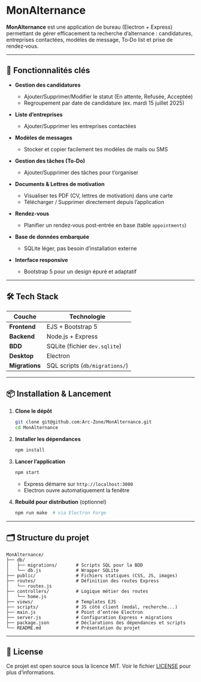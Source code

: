 # MonAlternance

**MonAlternance** est une application de bureau (Electron + Express) permettant de gérer efficacement ta recherche d’alternance : candidatures, entreprises contactées, modèles de message, To‑Do list et prise de rendez‑vous.

---

## 🚀 Fonctionnalités clés

* **Gestion des candidatures**

  * Ajouter/Supprimer/Modifier le statut (En attente, Refusée, Acceptée)
  * Regroupement par date de candidature (ex. mardi 15 juillet 2025)
* **Liste d’entreprises**

  * Ajouter/Supprimer les entreprises contactées
* **Modèles de messages**

  * Stocker et copier facilement tes modèles de mails ou SMS
* **Gestion des tâches (To‑Do)**

  * Ajouter/Supprimer des tâches pour t’organiser
* **Documents & Lettres de motivation**

  * Visualiser tes PDF (CV, lettres de motivation) dans une carte
  * Télécharger / Supprimer directement depuis l’application
* **Rendez‑vous**

  * Planifier un rendez‑vous post‑entrée en base (table `appointments`)
* **Base de données embarquée**

  * SQLite léger, pas besoin d’installation externe
* **Interface responsive**

  * Bootstrap 5 pour un design épuré et adaptatif

---

## 🛠️ Tech Stack

| Couche         | Technologie                    |
| -------------- | ------------------------------ |
| **Frontend**   | EJS + Bootstrap 5              |
| **Backend**    | Node.js + Express              |
| **BDD**        | SQLite (fichier `dev.sqlite`)  |
| **Desktop**    | Electron                       |
| **Migrations** | SQL scripts (`db/migrations/`) |

---

## 📦 Installation & Lancement

1. **Clone le dépôt**

   ```bash
   git clone git@github.com:Arc-Zone/MonAlternance.git
   cd MonAlternance
   ```

2. **Installer les dépendances**

   ```bash
   npm install
   ```

3. **Lancer l’application**

   ```bash
   npm start
   ```

   * Express démarre sur `http://localhost:3000`
   * Electron ouvre automatiquement la fenêtre

4. **Rebuild pour distribution** (optionnel)

   ```bash
   npm run make  # via Electron Forge
   ```

---

## 🗂 Structure du projet

```
MonAlternance/
├── db/
│   ├── migrations/       # Scripts SQL pour la BDD
│   └── db.js             # Wrapper SQLite
├── public/               # Fichiers statiques (CSS, JS, images)
├── routes/               # Définition des routes Express
│   └── routes.js
├── controllers/          # Logique métier des routes
│   └── home.js
├── views/                # Templates EJS
├── scripts/              # JS côté client (modal, recherche...)
├── main.js               # Point d’entrée Electron
├── server.js             # Configuration Express + migrations
├── package.json          # Déclarations des dépendances et scripts
└── README.md             # Présentation du projet
```

---

## 📝 License

Ce projet est open source sous la licence MIT.
Voir le fichier [LICENSE](LICENSE) pour plus d’informations.
